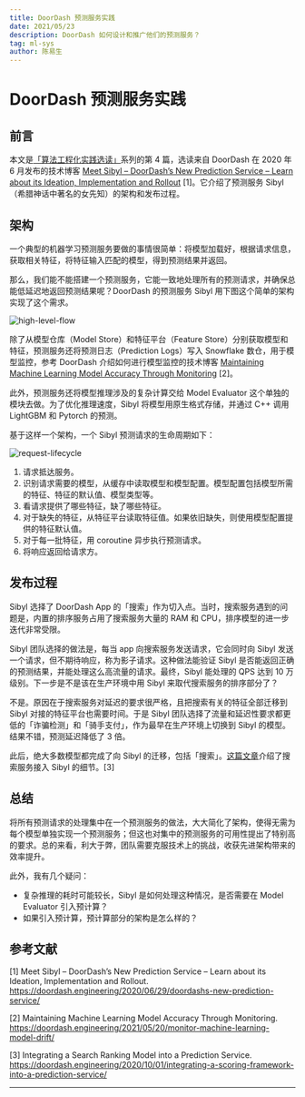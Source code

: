 ```yaml
---
title: DoorDash 预测服务实践
date: 2021/05/23
description: DoorDash 如何设计和推广他们的预测服务？
tag: ml-sys
author: 陈易生
---
```


# DoorDash 预测服务实践

## 前言

本文是[「算法工程化实践选读」](./mlsys-we-love)系列的第 4 篇，选读来自 DoorDash 在 2020 年 6 月发布的技术博客 [Meet Sibyl – DoorDash’s New Prediction Service – Learn about its Ideation, Implementation and Rollout](https://doordash.engineering/2020/06/29/doordashs-new-prediction-service/) [1]。它介绍了预测服务 Sibyl（希腊神话中著名的女先知）的架构和发布过程。

## 架构

一个典型的机器学习预测服务要做的事情很简单：将模型加载好，根据请求信息，获取相关特征，将特征输入匹配的模型，得到预测结果并返回。

那么，我们能不能搭建一个预测服务，它能一致地处理所有的预测请求，并确保总能低延迟地返回预测结果呢？DoorDash 的预测服务 Sibyl 用下图这个简单的架构实现了这个需求。

![high-level-flow](/images/doordash-prediction-service/high-level-flow.jpeg)

除了从模型仓库（Model Store）和特征平台（Feature Store）分别获取模型和特征，预测服务还将预测日志（Prediction Logs）写入 Snowflake 数仓，用于模型监控，参考 DoorDash 介绍如何进行模型监控的技术博客 [Maintaining Machine Learning Model Accuracy Through Monitoring](https://doordash.engineering/2021/05/20/monitor-machine-learning-model-drift/) [2]。

此外，预测服务还将模型推理涉及的复杂计算交给 Model Evaluator 这个单独的模块去做。为了优化推理速度，Sibyl 将模型用原生格式存储，并通过 C++ 调用 LightGBM 和 Pytorch 的预测。

基于这样一个架构，一个 Sibyl 预测请求的生命周期如下：

![request-lifecycle](/images/doordash-prediction-service/request-lifecycle.jpeg)

1. 请求抵达服务。
1. 识别请求需要的模型，从缓存中读取模型和模型配置。模型配置包括模型所需的特征、特征的默认值、模型类型等。
1. 看请求提供了哪些特征，缺了哪些特征。
1. 对于缺失的特征，从特征平台读取特征值。如果依旧缺失，则使用模型配置提供的特征默认值。
1. 对于每一批特征，用 coroutine 异步执行预测请求。
1. 将响应返回给请求方。

## 发布过程

Sibyl 选择了 DoorDash App 的「搜索」作为切入点。当时，搜索服务遇到的问题是，内置的排序服务占用了搜索服务大量的 RAM 和 CPU，排序模型的进一步迭代非常受限。

Sibyl 团队选择的做法是，每当 app 向搜索服务发送请求，它会同时向 Sibyl 发送一个请求，但不期待响应，称为影子请求。这种做法能验证 Sibyl 是否能返回正确的预测结果，并能处理这么高流量的请求。最终，Sibyl 能处理的 QPS 达到 10 万级别。下一步是不是该在生产环境中用 Sibyl 来取代搜索服务的排序部分了？

不是。原因在于搜索服务对延迟的要求很严格，且把搜索有关的特征全部迁移到 Sibyl 对接的特征平台也需要时间。于是 Sibyl 团队选择了流量和延迟性要求都更低的「诈骗检测」和「骑手支付」，作为最早在生产环境上切换到 Sibyl 的模型。结果不错，预测延迟降低了 3 倍。

此后，绝大多数模型都完成了向 Sibyl 的迁移，包括「搜索」。[这篇文章](https://doordash.engineering/2020/10/01/integrating-a-scoring-framework-into-a-prediction-service/)介绍了搜索服务接入 Sibyl 的细节。[3]

## 总结

将所有预测请求的处理集中在一个预测服务的做法，大大简化了架构，使得无需为每个模型单独实现一个预测服务；但这也对集中的预测服务的可用性提出了特别高的要求。总的来看，利大于弊，团队需要克服技术上的挑战，收获先进架构带来的效率提升。

此外，我有几个疑问：

- 复杂推理的耗时可能较长，Sibyl 是如何处理这种情况，是否需要在 Model Evaluator 引入预计算？
- 如果引入预计算，预计算部分的架构是怎么样的？

## 参考文献

[1] Meet Sibyl – DoorDash’s New Prediction Service – Learn about its Ideation, Implementation and Rollout. https://doordash.engineering/2020/06/29/doordashs-new-prediction-service/

[2] Maintaining Machine Learning Model Accuracy Through Monitoring. https://doordash.engineering/2021/05/20/monitor-machine-learning-model-drift/

[3] Integrating a Search Ranking Model into a Prediction Service. https://doordash.engineering/2020/10/01/integrating-a-scoring-framework-into-a-prediction-service/

---
